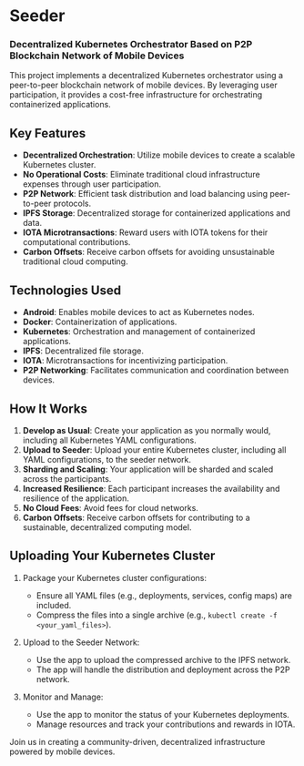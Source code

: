 # Seeder
### Decentralized Kubernetes Orchestrator Based on P2P Blockchain Network of Mobile Devices

This project implements a decentralized Kubernetes orchestrator using a peer-to-peer blockchain network of mobile devices. By leveraging user participation, it provides a cost-free infrastructure for orchestrating containerized applications.

## Key Features
- **Decentralized Orchestration**: Utilize mobile devices to create a scalable Kubernetes cluster.
- **No Operational Costs**: Eliminate traditional cloud infrastructure expenses through user participation.
- **P2P Network**: Efficient task distribution and load balancing using peer-to-peer protocols.
- **IPFS Storage**: Decentralized storage for containerized applications and data.
- **IOTA Microtransactions**: Reward users with IOTA tokens for their computational contributions.
- **Carbon Offsets**: Receive carbon offsets for avoiding unsustainable traditional cloud computing.

## Technologies Used
- **Android**: Enables mobile devices to act as Kubernetes nodes.
- **Docker**: Containerization of applications.
- **Kubernetes**: Orchestration and management of containerized applications.
- **IPFS**: Decentralized file storage.
- **IOTA**: Microtransactions for incentivizing participation.
- **P2P Networking**: Facilitates communication and coordination between devices.

## How It Works
1. **Develop as Usual**: Create your application as you normally would, including all Kubernetes YAML configurations.
2. **Upload to Seeder**: Upload your entire Kubernetes cluster, including all YAML configurations, to the seeder network.
3. **Sharding and Scaling**: Your application will be sharded and scaled across the participants.
4. **Increased Resilience**: Each participant increases the availability and resilience of the application.
5. **No Cloud Fees**: Avoid fees for cloud networks.
6. **Carbon Offsets**: Receive carbon offsets for contributing to a sustainable, decentralized computing model.

## Uploading Your Kubernetes Cluster
1. Package your Kubernetes cluster configurations:
   - Ensure all YAML files (e.g., deployments, services, config maps) are included.
   - Compress the files into a single archive (e.g., `kubectl create -f <your_yaml_files>`).

2. Upload to the Seeder Network:
   - Use the app to upload the compressed archive to the IPFS network.
   - The app will handle the distribution and deployment across the P2P network.

3. Monitor and Manage:
   - Use the app to monitor the status of your Kubernetes deployments.
   - Manage resources and track your contributions and rewards in IOTA.

Join us in creating a community-driven, decentralized infrastructure powered by mobile devices.
